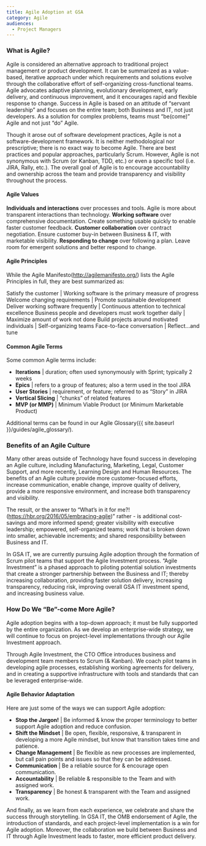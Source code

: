 ```yaml
---
title: Agile Adoption at GSA
category: Agile
audiences:
  - Project Managers
---
```


### What is Agile?

Agile is considered an alternative approach to traditional project management or product development. It can be summarized as a value-based, iterative approach under which requirements and solutions evolve through the collaborative effort of self-organizing cross-functional teams. Agile advocates adaptive planning, evolutionary development, early delivery, and continuous improvement, and it encourages rapid and flexible response to change. Success in Agile is based on an attitude of “servant leadership” and focuses on the entire team; both Business and IT, not just developers. As a solution for complex problems, teams must “be(come)” Agile and not just “do” Agile.

Though it arose out of software development practices, Agile is not a software-development framework. It is neither methodological nor prescriptive; there is no exact way to become Agile. There are best practices and popular approaches, particularly Scrum. However, Agile is not synonymous with Scrum (or Kanban, TDD, etc.) or even a specific tool (i.e. JIRA, Rally, etc.). The overall goal of Agile is to encourage accountability and ownership across the team and provide transparency and visibility throughout the process.

#### Agile Values

**Individuals and interactions** over processes and tools. Agile is more about transparent interactions than technology.
**Working software** over comprehensive documentation. Create something usable quickly to enable faster customer feedback. 
**Customer collaboration** over contract negotiation. Ensure customer buy-in between Business & IT, with marketable visibility.
**Responding to change** over following a plan. Leave room for emergent solutions and better respond to change.

#### Agile Principles
While the Agile Manifesto(http://agilemanifesto.org/) lists the Agile Principles in full, they are best summarized as:

Satisfy the customer | Working software is the primary measure of progress
Welcome changing requirements | Promote sustainable development
Deliver working software frequently | Continuous attention to technical excellence
Business people and developers must work together daily | Maximize amount of work not done
Build projects around motivated individuals | Self-organizing teams
Face-to-face conversation | Reflect...and tune

#### Common Agile Terms
Some common Agile terms include:

* **Iterations** | duration; often used synonymously with Sprint; typically 2 weeks
* **Epics**	| refers to a group of features; also a term used in the tool JIRA
* **User Stories** | requirement, or feature; referred to as “Story” in JIRA
* **Vertical Slicing** | “chunks” of related features
* **MVP (or MMP)** | Minimum Viable Product (or Minimum Marketable Product)

Additional terms can be found in our Agile Glossary({{ site.baseurl }}/guides/agile_glossary/).

### Benefits of an Agile Culture
Many other areas outside of Technology have found success in developing an Agile culture, including Manufacturing, Marketing, Legal, Customer Support, and more recently, Learning Design and Human Resources. The benefits of an Agile culture provide more customer-focused efforts, increase communication, enable change, improve quality of delivery, provide a more responsive environment, and increase both transparency and visibility. 

The result, or the answer to “What’s in it for me?!(https://hbr.org/2016/05/embracing-agile)” rather - is additional cost-savings and more informed spend; greater visibility with executive leadership; empowered, self-organized teams; work that is broken down into smaller, achievable increments; and shared responsibility between Business and IT.

In GSA IT, we are currently pursuing Agile adoption through the formation of Scrum pilot teams that support the Agile Investment process. “Agile Investment” is a phased approach to piloting potential solution investments that create a stronger partnership between the Business and IT; thereby increasing collaboration, providing faster solution delivery, increasing transparency, reducing risk, improving overall GSA IT investment spend, and increasing business value.

### How Do We “Be”-come More Agile?
Agile adoption begins with a top-down approach; it must be fully supported by the entire organization. As we develop an enterprise-wide strategy, we will continue to focus on project-level implementations through our Agile Investment approach.

Through Agile Investment, the CTO Office introduces business and development team members to Scrum (& Kanban). We coach pilot teams in developing agile processes, establishing working agreements for delivery, and in creating a supportive infrastructure with tools and standards that can be leveraged enterprise-wide.

#### Agile Behavior Adaptation
Here are just some of the ways we can support Agile adoption:

* **Stop the Jargon!** | Be informed & know the proper terminology to better support Agile adoption and reduce confusion.
* **Shift the Mindset** | Be open, flexible, responsive, & transparent in developing a more Agile mindset, but know that transition takes time and patience.
* **Change Management** | Be flexible as new processes are implemented, but call pain points and issues so that they can be addressed.
* **Communication** | Be a reliable source for & encourage open communication.
* **Accountability** | Be reliable & responsible to the Team and with assigned work.
* **Transparency** | Be honest & transparent with the Team and assigned work.

And finally, as we learn from each experience, we celebrate and share the success through storytelling. In GSA IT, the OMB endorsement of Agile, the introduction of standards, and each project-level implementation is a win for Agile adoption. Moreover, the collaboration we build between Business and IT through Agile Investment leads to faster, more efficient product delivery.
